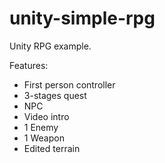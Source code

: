 # unity-simple-rpg
Unity RPG example.

Features:
* First person controller
* 3-stages quest
* NPC
* Video intro
* 1 Enemy
* 1 Weapon
* Edited terrain